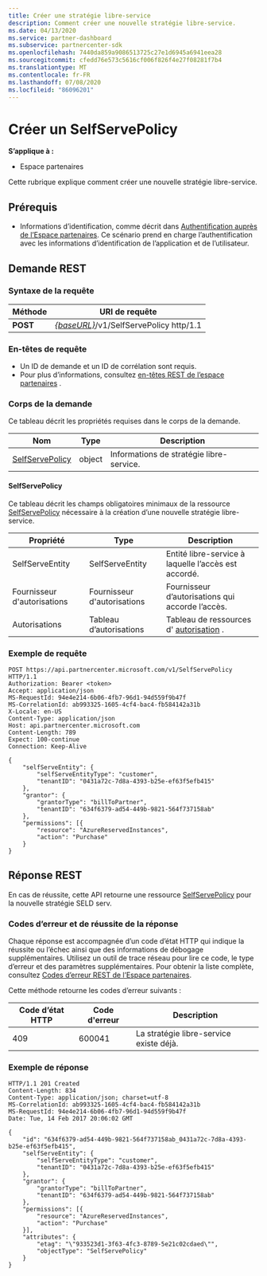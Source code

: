 ```yaml
---
title: Créer une stratégie libre-service
description: Comment créer une nouvelle stratégie libre-service.
ms.date: 04/13/2020
ms.service: partner-dashboard
ms.subservice: partnercenter-sdk
ms.openlocfilehash: 7440da859a9086513725c27e1d6945a6941eea28
ms.sourcegitcommit: cfedd76e573c5616cf006f826f4e27f08281f7b4
ms.translationtype: MT
ms.contentlocale: fr-FR
ms.lasthandoff: 07/08/2020
ms.locfileid: "86096201"
---
```

# <a name="create-a-selfservepolicy"></a>Créer un SelfServePolicy

**S’applique à :**

- Espace partenaires

Cette rubrique explique comment créer une nouvelle stratégie libre-service.

## <a name="prerequisites"></a>Prérequis

- Informations d’identification, comme décrit dans [Authentification auprès de l’Espace partenaires](partner-center-authentication.md). Ce scénario prend en charge l’authentification avec les informations d’identification de l’application et de l’utilisateur.

## <a name="rest-request"></a>Demande REST

### <a name="request-syntax"></a>Syntaxe de la requête

| Méthode   | URI de requête                                                       |
|----------|-------------------------------------------------------------------|
| **POST** | [*{baseURL}*](partner-center-rest-urls.md)/v1/SelfServePolicy http/1.1 |

### <a name="request-headers"></a>En-têtes de requête

- Un ID de demande et un ID de corrélation sont requis.
- Pour plus d’informations, consultez [en-têtes REST de l’espace partenaires](headers.md) .

### <a name="request-body"></a>Corps de la demande

Ce tableau décrit les propriétés requises dans le corps de la demande.

| Nom                              | Type   | Description                                 |
|------------------------------------------------------------------|--------|---------------------------------------------|
| [SelfServePolicy](self-serve-policy-resources.md#selfservepolicy)| object | Informations de stratégie libre-service. |

#### <a name="selfservepolicy"></a>SelfServePolicy

Ce tableau décrit les champs obligatoires minimaux de la ressource [SelfServePolicy](self-serve-policy-resources.md#selfservepolicy) nécessaire à la création d’une nouvelle stratégie libre-service.

| Propriété              | Type             | Description                                                                                            |
|-----------------------|------------------|--------------------------------------------------------------------------------------------------------|
| SelfServeEntity       | SelfServeEntity  | Entité libre-service à laquelle l’accès est accordé.                                                     |
| Fournisseur d'autorisations               | Fournisseur d'autorisations          | Fournisseur d’autorisations qui accorde l’accès.                                                                    |
| Autorisations           | Tableau d’autorisations| Tableau de ressources d' [autorisation](self-serve-policy-resources.md#permission) .                                                                     |


### <a name="request-example"></a>Exemple de requête

```http
POST https://api.partnercenter.microsoft.com/v1/SelfServePolicy HTTP/1.1
Authorization: Bearer <token>
Accept: application/json
MS-RequestId: 94e4e214-6b06-4fb7-96d1-94d559f9b47f
MS-CorrelationId: ab993325-1605-4cf4-bac4-fb584142a31b
X-Locale: en-US
Content-Type: application/json
Host: api.partnercenter.microsoft.com
Content-Length: 789
Expect: 100-continue
Connection: Keep-Alive

{
    "selfServeEntity": {
        "selfServeEntityType": "customer",
        "tenantID": "0431a72c-7d8a-4393-b25e-ef63f5efb415"
    },
    "grantor": {
        "grantorType": "billToPartner",
        "tenantID": "634f6379-ad54-449b-9821-564f737158ab"
    },
    "permissions": [{
        "resource": "AzureReservedInstances",
        "action": "Purchase"
    }
}
```

## <a name="rest-response"></a>Réponse REST

En cas de réussite, cette API retourne une ressource [SelfServePolicy](self-serve-policy-resources.md#selfservepolicy) pour la nouvelle stratégie SELD serv.

### <a name="response-success-and-error-codes"></a>Codes d’erreur et de réussite de la réponse

Chaque réponse est accompagnée d’un code d’état HTTP qui indique la réussite ou l’échec ainsi que des informations de débogage supplémentaires. Utilisez un outil de trace réseau pour lire ce code, le type d’erreur et des paramètres supplémentaires. Pour obtenir la liste complète, consultez [Codes d’erreur REST de l’Espace partenaires](error-codes.md).

Cette méthode retourne les codes d’erreur suivants :

| Code d’état HTTP     | Code d'erreur   | Description                                                                |
|----------------------|--------------|----------------------------------------------------------------------------|
| 409                  | 600041       | La stratégie libre-service existe déjà.                                                     |


### <a name="response-example"></a>Exemple de réponse

```http
HTTP/1.1 201 Created
Content-Length: 834
Content-Type: application/json; charset=utf-8
MS-CorrelationId: ab993325-1605-4cf4-bac4-fb584142a31b
MS-RequestId: 94e4e214-6b06-4fb7-96d1-94d559f9b47f
Date: Tue, 14 Feb 2017 20:06:02 GMT

{
    "id": "634f6379-ad54-449b-9821-564f737158ab_0431a72c-7d8a-4393-b25e-ef63f5efb415",
    "selfServeEntity": {
        "selfServeEntityType": "customer",
        "tenantID": "0431a72c-7d8a-4393-b25e-ef63f5efb415"
    },
    "grantor": {
        "grantorType": "billToPartner",
        "tenantID": "634f6379-ad54-449b-9821-564f737158ab"
    },
    "permissions": [{
        "resource": "AzureReservedInstances",
        "action": "Purchase"
    }],
    "attributes": {
        "etag": "\"933523d1-3f63-4fc3-8789-5e21c02cdaed\"",
        "objectType": "SelfServePolicy"
    }
}
```
